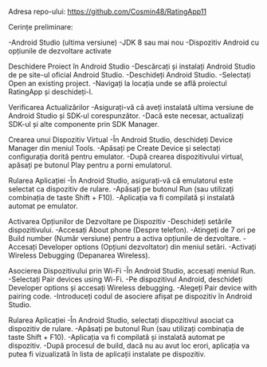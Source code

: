Adresa repo-ului: https://github.com/Cosmin48/RatingApp11

Cerințe preliminare:

-Android Studio (ultima versiune)
-JDK 8 sau mai nou
-Dispozitiv Android cu opțiunile de dezvoltare activate

Deschidere Proiect în Android Studio
-Descărcați și instalați Android Studio de pe site-ul oficial Android Studio.
-Deschideți Android Studio.
-Selectați Open an existing project.
-Navigați la locația unde se află proiectul RatingApp și deschideți-l.

Verificarea Actualizărilor
-Asigurați-vă că aveți instalată ultima versiune de Android Studio și SDK-ul corespunzător.
-Dacă este necesar, actualizați SDK-ul și alte componente prin SDK Manager.

Crearea unui Dispozitiv Virtual
-În Android Studio, deschideți Device Manager din meniul Tools.
-Apăsați pe Create Device și selectați configurația dorită pentru emulator.
-După crearea dispozitivului virtual, apăsați pe butonul Play pentru a porni emulatorul.

Rularea Aplicației
-În Android Studio, asigurați-vă că emulatorul este selectat ca dispozitiv de rulare.
-Apăsați pe butonul Run (sau utilizați combinația de taste Shift + F10).
-Aplicația va fi compilată și instalată automat pe emulator.

Activarea Opțiunilor de Dezvoltare pe Dispozitiv
-Deschideți setările dispozitivului.
-Accesați About phone (Despre telefon).
-Atingeți de 7 ori pe Build number (Număr versiune) pentru a activa opțiunile de dezvoltare.
-Accesați Developer options (Opțiuni dezvoltator) din meniul setări.
-Activați Wireless Debugging (Depanarea Wireless).

Asocierea Dispozitivului prin Wi-Fi
-În Android Studio, accesați meniul Run.
-Selectați Pair devices using Wi-Fi.
-Pe dispozitivul Android, deschideți Developer options și accesați Wireless debugging.
-Alegeți Pair device with pairing code.
-Introduceți codul de asociere afișat pe dispozitiv în Android Studio.

Rularea Aplicației
-În Android Studio, selectați dispozitivul asociat ca dispozitiv de rulare.
-Apăsați pe butonul Run (sau utilizați combinația de taste Shift + F10).
-Aplicația va fi compilată și instalată automat pe dispozitiv.
-După procesul de build, dacă nu au avut loc erori, aplicația va putea fi vizualizată în lista de aplicații instalate pe dispozitiv.
